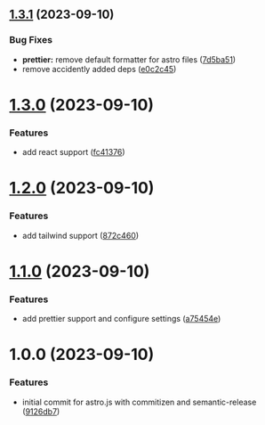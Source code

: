 ## [1.3.1](https://github.com/deployn/astro-phase/compare/v1.3.0...v1.3.1) (2023-09-10)


### Bug Fixes

* **prettier:** remove default formatter for astro files ([7d5ba51](https://github.com/deployn/astro-phase/commit/7d5ba5101dde5e81e4a4e058b9ef7630f2136551))
* remove accidently added deps ([e0c2c45](https://github.com/deployn/astro-phase/commit/e0c2c4519b5400435bc0e90cfd8731f0448a638f))

# [1.3.0](https://github.com/deployn/astro-phase/compare/v1.2.0...v1.3.0) (2023-09-10)


### Features

* add react support ([fc41376](https://github.com/deployn/astro-phase/commit/fc413767155fec876f0dfcd4d007bded5910bbcb))

# [1.2.0](https://github.com/deployn/astro-phase/compare/v1.1.0...v1.2.0) (2023-09-10)


### Features

* add tailwind support ([872c460](https://github.com/deployn/astro-phase/commit/872c460b685ca080244819e6314efaa17baa6512))

# [1.1.0](https://github.com/deployn/astro-phase/compare/v1.0.0...v1.1.0) (2023-09-10)


### Features

* add prettier support and configure settings ([a75454e](https://github.com/deployn/astro-phase/commit/a75454e0cce9998c53cebf2170974624cb5a0a94))

# 1.0.0 (2023-09-10)


### Features

* initial commit for astro.js with commitizen and semantic-release ([9126db7](https://github.com/deployn/astro-phase/commit/9126db7a3e7c515ba8b1d1497e1b537dc1731173))
